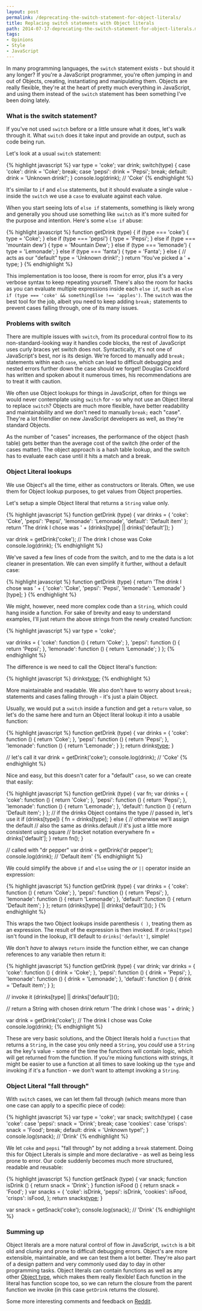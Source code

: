 ```yaml
---
layout: post
permalink: /deprecating-the-switch-statement-for-object-literals/
title: Replacing switch statements with Object literals
path: 2014-07-17-deprecating-the-switch-statement-for-object-literals.md
tags:
- Opinions
- Style
- JavaScript
---
```


In many programming languages, the `switch` statement exists - but should it any longer? If you're a JavaScript programmer, you're often jumping in and out of Objects, creating, instantiating and manipulating them. Objects are really flexible, they're at the heart of pretty much everything in JavaScript, and using them instead of the `switch` statement has been something I've been doing lately.

### What is the switch statement?
If you've not used `switch` before or a little unsure what it does, let's walk through it. What `switch` does it take input and provide an output, such as code being run.

Let's look at a usual `switch` statement:

{% highlight javascript %}
var type = 'coke';
var drink;
switch(type) {
case 'coke':
  drink = 'Coke';
  break;
case 'pepsi':
  drink = 'Pepsi';
  break;
default:
  drink = 'Unknown drink!';
}
console.log(drink); // 'Coke'
{% endhighlight %}

It's similar to `if` and `else` statements, but it should evaluate a single value - inside the `switch` we use a `case` to evaluate against each value.

When you start seeing lots of `else if` statements, something is likely wrong and generally you shoud use something like `switch` as it's more suited for the purpose and intention. Here's some `else if` abuse:

{% highlight javascript %}
function getDrink (type) {
  if (type === 'coke') {
    type = 'Coke';
  } else if (type === 'pepsi') {
    type = 'Pepsi';
  } else if (type === 'mountain dew') {
    type = 'Mountain Dew';
  } else if (type === 'lemonade') {
    type = 'Lemonade';
  } else if (type === 'fanta') {
    type = 'Fanta';
  } else {
    // acts as our "default"
    type = 'Unknown drink!';
  }
  return 'You\'ve picked a ' + type;
}
{% endhighlight %}

This implementation is too loose, there is room for error, plus it's a very verbose syntax to keep repeating yourself. There's also the room for hacks as you can evaluate multiple expressions inside each `else if`, such as `else if (type === 'coke' && somethingElse !== 'apples')`. The `switch` was the best tool for the job, albeit you need to keep adding `break;` statements to prevent cases falling through, one of its many issues.

### Problems with switch

There are multiple issues with `switch`, from its procedural control flow to its non-standard-looking way it handles code blocks, the rest of JavaScript uses curly braces yet switch does not. Syntactically, it's not one of JavaScript's best, nor is its design. We're forced to manually add `break;` statements within each `case`, which can lead to difficult debugging and nested errors further down the case should we forget! Douglas Crockford has written and spoken about it numerous times, his recommendations are to treat it with caution.

We often use Object lookups for things in JavaScript, often for things we would never contemplate using `switch` for - so why not use an Object literal to replace `switch`? Objects are much more flexible, have better readability and maintainability and we don't need to manually `break;` each "case". They're a lot friendlier on new JavaScript developers as well, as they're standard Objects.

As the number of "cases" increases, the performance of the object (hash table) gets better than the average cost of the switch (the order of the cases matter). The object approach is a hash table lookup, and the switch has to evaluate each case until it hits a match and a break.

### Object Literal lookups

We use Object's all the time, either as constructors or literals. Often, we use them for Object lookup purposes, to get values from Object properties.

Let's setup a simple Object literal that returns a `String` value only.

{% highlight javascript %}
function getDrink (type) {
  var drinks = {
    'coke': 'Coke',
    'pepsi': 'Pepsi',
    'lemonade': 'Lemonade',
    'default': 'Default item'
  };
  return 'The drink I chose was ' + (drinks[type] || drinks['default']);
}

var drink = getDrink('coke');
// The drink I chose was Coke
console.log(drink);
{% endhighlight %}

We've saved a few lines of code from the switch, and to me the data is a lot cleaner in presentation. We can even simplify it further, without a default case:

{% highlight javascript %}
function getDrink (type) {
  return 'The drink I chose was ' + {
    'coke': 'Coke',
    'pepsi': 'Pepsi',
    'lemonade': 'Lemonade'
  }[type];
}
{% endhighlight %}

We might, however, need more complex code than a `String`, which could hang inside a function. For sake of brevity and easy to understand examples, I'll just return the above strings from the newly created function:

{% highlight javascript %}
var type = 'coke';

var drinks = {
  'coke': function () {
    return 'Coke';
  },
  'pepsi': function () {
    return 'Pepsi';
  },
  'lemonade': function () {
    return 'Lemonade';
  }
};
{% endhighlight %}

The difference is we need to call the Object literal's function:

{% highlight javascript %}
drinks[type]();
{% endhighlight %}

More maintainable and readable. We also don't have to worry about `break;` statements and cases falling through - it's just a plain Object.

Usually, we would put a `switch` inside a function and get a `return` value, so let's do the same here and turn an Object literal lookup it into a usable function:

{% highlight javascript %}
function getDrink (type) {
  var drinks = {
    'coke': function () {
      return 'Coke';
    },
    'pepsi': function () {
      return 'Pepsi';
    },
    'lemonade': function () {
      return 'Lemonade';
    }
  };
  return drinks[type]();
}

// let's call it
var drink = getDrink('coke');
console.log(drink); // 'Coke'
{% endhighlight %}

Nice and easy, but this doesn't cater for a "default" `case`, so we can create that easily:

{% highlight javascript %}
function getDrink (type) {
  var fn;
  var drinks = {
    'coke': function () {
      return 'Coke';
    },
    'pepsi': function () {
      return 'Pepsi';
    },
    'lemonade': function () {
      return 'Lemonade';
    },
    'default': function () {
      return 'Default item';
    }
  };
  // if the drinks Object contains the type
  // passed in, let's use it
  if (drinks[type]) {
    fn = drinks[type];
  } else {
    // otherwise we'll assign the default
    // also the same as drinks.default
    // it's just a little more consistent using square
    // bracket notation everywhere
    fn = drinks['default'];
  }
  return fn();
}

// called with "dr pepper"
var drink = getDrink('dr pepper');
console.log(drink); // 'Default item'
{% endhighlight %}

We could simplify the above `if` and `else` using the _or_ `||` operator inside an expression:

{% highlight javascript %}
function getDrink (type) {
  var drinks = {
    'coke': function () {
      return 'Coke';
    },
    'pepsi': function () {
      return 'Pepsi';
    },
    'lemonade': function () {
      return 'Lemonade';
    },
    'default': function () {
      return 'Default item';
    }
  };
  return (drinks[type] || drinks['default'])();
}
{% endhighlight %}

This wraps the two Object lookups inside parenthesis `( )`, treating them as an expression. The result of the expression is then invoked. If `drinks[type]` isn't found in the lookup, it'll default to `drinks['default']`, simple!

We don't _have_ to always `return` inside the function either, we can change references to any variable then return it:

{% highlight javascript %}
function getDrink (type) {
  var drink;
  var drinks = {
    'coke': function () {
      drink = 'Coke';
    },
    'pepsi': function () {
      drink = 'Pepsi';
    },
    'lemonade': function () {
      drink = 'Lemonade';
    },
    'default': function () {
      drink = 'Default item';
    }
  };
    
  // invoke it
  (drinks[type] || drinks['default'])();
    
  // return a String with chosen drink
  return 'The drink I chose was ' + drink;
}

var drink = getDrink('coke');
// The drink I chose was Coke
console.log(drink);
{% endhighlight %}

These are very basic solutions, and the Object literals hold a `function` that returns a `String`, in the case you only need a `String`, you _could_ use a `String` as the key's value - some of the time the functions will contain logic, which will get returned from the function. If you're mixing functions with strings, it might be easier to use a function at all times to save looking up the `type` and invoking if it's a function - we don't want to attempt invoking a `String`.

### Object Literal "fall through"

With `switch` cases, we can let them fall through (which means more than one case can apply to a specific piece of code):

{% highlight javascript %}
var type = 'coke';
var snack;
switch(type) {
case 'coke':
case 'pepsi':
  snack = 'Drink';
  break;
case 'cookies':
case 'crisps':
  snack = 'Food';
  break;
default:
  drink = 'Unknown type!';
}
console.log(snack); // 'Drink'
{% endhighlight %}

We let `coke` and `pepsi` "fall through" by not adding a `break` statement. Doing this for Object Literals is simple and more declarative - as well as being less prone to error. Our code suddenly becomes much more structured, readable and reusable:

{% highlight javascript %}
function getSnack (type) {
  var snack;
  function isDrink () {
    return snack = 'Drink';
  }
  function isFood () {
    return snack = 'Food';
  }
  var snacks = {
    'coke': isDrink,
    'pepsi': isDrink,
    'cookies': isFood,
    'crisps': isFood,
  };
  return snacks[type]();
}

var snack = getSnack('coke');
console.log(snack); // 'Drink'
{% endhighlight %}

### Summing up

Object literals are a more natural control of flow in JavaScript, `switch` is a bit old and clunky and prone to difficult debugging errors. Object's are more extensible, maintainable, and we can test them a lot better. They're also part of a design pattern and very commonly used day to day in other programming tasks. Object literals can contain functions as well as any other [Object type](//toddmotto.com/understanding-javascript-types-and-reliable-type-checking), which makes them really flexible! Each function in the literal has function scope too, so we can return the closure from the parent function we invoke (in this case `getDrink` returns the closure).

Some more interesting comments and feedback on [Reddit](http://www.reddit.com/r/javascript/comments/2b4s6r/deprecating_the_switch_statement_for_object).
